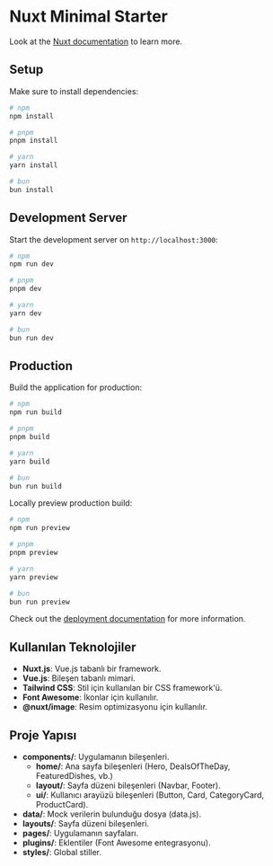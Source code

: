 # Nuxt Minimal Starter

Look at the [Nuxt documentation](https://nuxt.com/docs/getting-started/introduction) to learn more.

## Setup

Make sure to install dependencies:

```bash
# npm
npm install

# pnpm
pnpm install

# yarn
yarn install

# bun
bun install
```

## Development Server

Start the development server on `http://localhost:3000`:

```bash
# npm
npm run dev

# pnpm
pnpm dev

# yarn
yarn dev

# bun
bun run dev
```

## Production

Build the application for production:

```bash
# npm
npm run build

# pnpm
pnpm build

# yarn
yarn build

# bun
bun run build
```

Locally preview production build:

```bash
# npm
npm run preview

# pnpm
pnpm preview

# yarn
yarn preview

# bun
bun run preview
```

Check out the [deployment documentation](https://nuxt.com/docs/getting-started/deployment) for more information.



## Kullanılan Teknolojiler
- **Nuxt.js**: Vue.js tabanlı bir framework.
- **Vue.js**: Bileşen tabanlı mimari.
- **Tailwind CSS**: Stil için kullanılan bir CSS framework'ü.
- **Font Awesome**: İkonlar için kullanılır.
- **@nuxt/image**: Resim optimizasyonu için kullanılır.

## Proje Yapısı
- **components/**: Uygulamanın bileşenleri.
  - **home/**: Ana sayfa bileşenleri (Hero, DealsOfTheDay, FeaturedDishes, vb.)
  - **layout/**: Sayfa düzeni bileşenleri (Navbar, Footer).
  - **ui/**: Kullanıcı arayüzü bileşenleri (Button, Card, CategoryCard, ProductCard).
- **data/**: Mock verilerin bulunduğu dosya (data.js).
- **layouts/**: Sayfa düzeni bileşenleri.
- **pages/**: Uygulamanın sayfaları.
- **plugins/**: Eklentiler (Font Awesome entegrasyonu).
- **styles/**: Global stiller.
